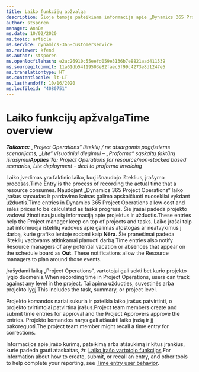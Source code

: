 ```yaml
---
title: Laiko funkcijų apžvalga
description: Šioje temoje pateikiama informacija apie „Dynamics 365 Project Operations“ esančias laiko funkcijas.
author: stsporen
manager: AnnBe
ms.date: 10/02/2020
ms.topic: article
ms.service: dynamics-365-customerservice
ms.reviewer: kfend
ms.author: stsporen
ms.openlocfilehash: e2ac26910c55eefd059e3136b7e8821aad411539
ms.sourcegitcommit: 11a61db54119503e82faec5f99c4273e8d1247e5
ms.translationtype: HT
ms.contentlocale: lt-LT
ms.lasthandoff: 10/16/2020
ms.locfileid: "4080751"
---
```

# <a name="time-overview"></a><span data-ttu-id="25bfd-103">Laiko funkcijų apžvalga</span><span class="sxs-lookup"><span data-stu-id="25bfd-103">Time overview</span></span>

<span data-ttu-id="25bfd-104">_**Taikoma:** „Project Operations“ išteklių / ne atsargomis pagrįstiems scenarijams, „Lite“ visuotiniui diegimui – „Proforma“ sąskaitų faktūrų išrašymui_</span><span class="sxs-lookup"><span data-stu-id="25bfd-104">_**Applies To:** Project Operations for resource/non-stocked based scenarios, Lite deployment - deal to proforma invoicing_</span></span>

<span data-ttu-id="25bfd-105">Laiko įvedimas yra faktinio laiko, kurį išnaudojo išteklius, įrašymo procesas.</span><span class="sxs-lookup"><span data-stu-id="25bfd-105">Time Entry is the process of recording the actual time that a resource consumes.</span></span> <span data-ttu-id="25bfd-106">Naudojant „Dynamics 365 Project Operations“ laiko įrašus sąnaudas ir pardavimo kainas galima apskaičiuoti nuosekliai vykdant užduotis.</span><span class="sxs-lookup"><span data-stu-id="25bfd-106">Time entries in Dynamics 365 Project Operations allow cost and sales prices to be calculated as tasks progress.</span></span> <span data-ttu-id="25bfd-107">Šie įrašai padeda projekto vadovui žinoti naujausią informaciją apie projektus ir užduotis.</span><span class="sxs-lookup"><span data-stu-id="25bfd-107">These entries help the Project manager keep on top of projects and tasks.</span></span> <span data-ttu-id="25bfd-108">Laiko įrašai taip pat informuoja išteklių vadovus apie galimas atostogas ar neatvykimus į darbą, kurie grafiko lentoje rodomi kaip **Nėra**. Šie pranešimai padeda išteklių vadovams atitinkamai planuoti darbą.</span><span class="sxs-lookup"><span data-stu-id="25bfd-108">Time entries also notify Resource managers of any potential vacation or absences that appear on the schedule board as **Out**. These notifications allow the Resource managers to plan around those events.</span></span>

<span data-ttu-id="25bfd-109">Įrašydami laiką „Project Operations“, vartotojai gali sekti bet kurio projekto lygio duomenis.</span><span class="sxs-lookup"><span data-stu-id="25bfd-109">When recording time in Project Operations, users can track against any level in the project.</span></span> <span data-ttu-id="25bfd-110">Tai apima užduoties, suvestinės arba projekto lygį.</span><span class="sxs-lookup"><span data-stu-id="25bfd-110">This includes the task, summary, or project level.</span></span>

<span data-ttu-id="25bfd-111">Projekto komandos nariai sukuria ir pateikia laiko įrašus patvirtinti, o projekto tvirtintojai patvirtina įrašus.</span><span class="sxs-lookup"><span data-stu-id="25bfd-111">Project team members create and submit time entries for approval and the Project Approvers approve the entries.</span></span> <span data-ttu-id="25bfd-112">Projekto komandos narys gali atšaukti laiko įrašą ir jį pakoreguoti.</span><span class="sxs-lookup"><span data-stu-id="25bfd-112">The project team member might recall a time entry for corrections.</span></span>

<span data-ttu-id="25bfd-113">Informacijos apie įrašo kūrimą, pateikimą arba atšaukimą ir kitus įrankius, kurie padeda gauti ataskaitas, žr. [Laiko įrašo vartotojo funkcijos](ui-behavior-time.md).</span><span class="sxs-lookup"><span data-stu-id="25bfd-113">For information about how to create, submit, or recall an entry, and other tools to help complete your reporting, see [Time entry user behavior](ui-behavior-time.md).</span></span>

